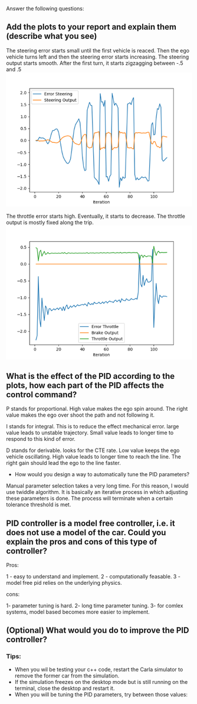 

Answer the following questions:
## Add the plots to your report and explain them (describe what you see)

The steering error starts small until the first vehicle is reaced. Then the ego vehicle turns left and then the steering error starts increasing.
The steering output starts smooth. After the first turn, it starts zigzagging between -.5 and .5
<img src='./figures/Figure_1.png' />


The throttle error starts high. Eventually, it starts to decrease.
The throttle output is mostly fixed along the trip.
<img src='./figures/Figure_1_throttle.png' />


## What is the effect of the PID according to the plots, how each part of the PID affects the control command?

P stands for proportional. High value makes the ego spin around. The right value makes the ego over shoot the path and not following it.

I stands for integral. This is to reduce the effect mechanical error. large value leads to unstable trajectory. Small value leads to longer time to respond to this kind of error. 

D stands for derivable. looks for the CTE rate. Low value keeps the ego vehicle oscillating. High value leads to longer time to reach the line. The right gain should lead the ego to the line faster.

- How would you design a way to automatically tune the PID parameters?

Manual parameter selection takes a very long time. For this reason, I would use twiddle algorithm. It is basically an iterative process in which adjusting these parameters is done. The process will terminate when a certain tolerance threshold is met.

## PID controller is a model free controller, i.e. it does not use a model of the car. Could you explain the pros and cons of this type of controller?

Pros:

1 - easy to understand and implement.
2 - computationally feasable.
3 - model free pid relies on the underlying physics. 

cons:

1- parameter tuning is hard.
2- long time parameter tuning.
3- for comlex systems, model based becomes more easier to implement.

## (Optional) What would you do to improve the PID controller?


### Tips:

- When you wil be testing your c++ code, restart the Carla simulator to remove the former car from the simulation.
- If the simulation freezes on the desktop mode but is still running on the terminal, close the desktop and restart it.
- When you will be tuning the PID parameters, try between those values:

